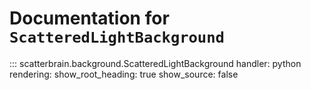 # Documentation for `ScatteredLightBackground`

::: scatterbrain.background.ScatteredLightBackground
    handler: python
    rendering:
      show_root_heading: true
      show_source: false

